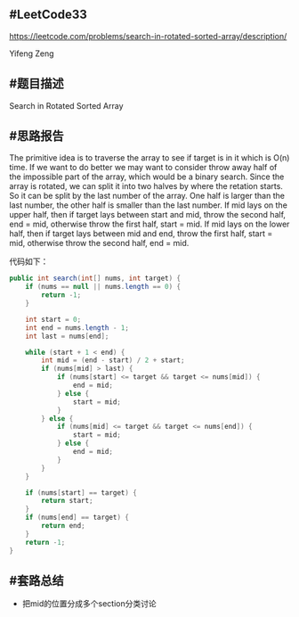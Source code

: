 #**LeetCode33**
---
https://leetcode.com/problems/search-in-rotated-sorted-array/description/

Yifeng Zeng

#题目描述
---
Search in Rotated Sorted Array

#思路报告
---

The primitive idea is to traverse the array to see if target is in it which is O(n) time. If we want to do better we may want to consider throw away half of the impossible part of the array, which would be a binary search. Since the array is rotated, we can split it into two halves by where the retation starts. So it can be split by the last number of the array. One half is larger than the last number, the other half is smaller than the last number. If mid lays on the upper half, then if target lays between start and mid, throw the second half, end = mid, otherwise throw the first half, start = mid. If mid lays on the lower half, then if target lays between mid and end, throw the first half, start = mid, otherwise throw the second half, end = mid.

代码如下：
```java
public int search(int[] nums, int target) {
    if (nums == null || nums.length == 0) {
        return -1;
    }

    int start = 0;
    int end = nums.length - 1;
    int last = nums[end];

    while (start + 1 < end) {
        int mid = (end - start) / 2 + start;
        if (nums[mid] > last) {
            if (nums[start] <= target && target <= nums[mid]) {
                end = mid;
            } else {
                start = mid;
            }
        } else {
            if (nums[mid] <= target && target <= nums[end]) {
                start = mid;
            } else {
                end = mid;
            }
        }
    }

    if (nums[start] == target) {
        return start;
    }
    if (nums[end] == target) {
        return end;
    }
    return -1;
}
```


#套路总结
---
- 把mid的位置分成多个section分类讨论
